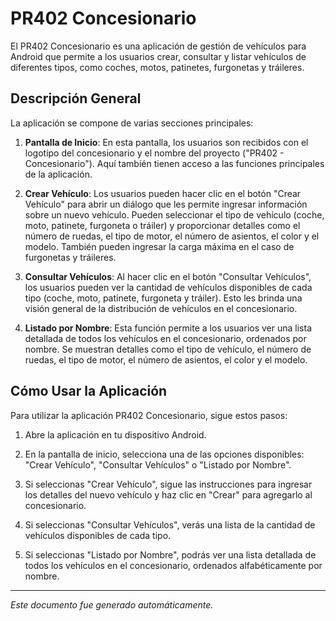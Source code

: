 # PR402 Concesionario

El PR402 Concesionario es una aplicación de gestión de vehículos para Android que permite a los usuarios crear, consultar y listar vehículos de diferentes tipos, como coches, motos, patinetes, furgonetas y tráileres.

## Descripción General

La aplicación se compone de varias secciones principales:

1. **Pantalla de Inicio**: En esta pantalla, los usuarios son recibidos con el logotipo del concesionario y el nombre del proyecto ("PR402 - Concesionario"). Aquí también tienen acceso a las funciones principales de la aplicación.

2. **Crear Vehículo**: Los usuarios pueden hacer clic en el botón "Crear Vehículo" para abrir un diálogo que les permite ingresar información sobre un nuevo vehículo. Pueden seleccionar el tipo de vehículo (coche, moto, patinete, furgoneta o tráiler) y proporcionar detalles como el número de ruedas, el tipo de motor, el número de asientos, el color y el modelo. También pueden ingresar la carga máxima en el caso de furgonetas y tráileres.

3. **Consultar Vehículos**: Al hacer clic en el botón "Consultar Vehículos", los usuarios pueden ver la cantidad de vehículos disponibles de cada tipo (coche, moto, patinete, furgoneta y tráiler). Esto les brinda una visión general de la distribución de vehículos en el concesionario.

4. **Listado por Nombre**: Esta función permite a los usuarios ver una lista detallada de todos los vehículos en el concesionario, ordenados por nombre. Se muestran detalles como el tipo de vehículo, el número de ruedas, el tipo de motor, el número de asientos, el color y el modelo.

## Cómo Usar la Aplicación

Para utilizar la aplicación PR402 Concesionario, sigue estos pasos:

1. Abre la aplicación en tu dispositivo Android.

2. En la pantalla de inicio, selecciona una de las opciones disponibles: "Crear Vehículo", "Consultar Vehículos" o "Listado por Nombre".

3. Si seleccionas "Crear Vehículo", sigue las instrucciones para ingresar los detalles del nuevo vehículo y haz clic en "Crear" para agregarlo al concesionario.

4. Si seleccionas "Consultar Vehículos", verás una lista de la cantidad de vehículos disponibles de cada tipo.

5. Si seleccionas "Listado por Nombre", podrás ver una lista detallada de todos los vehículos en el concesionario, ordenados alfabéticamente por nombre.

---
*Este documento fue generado automáticamente.*




